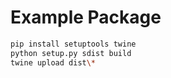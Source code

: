 # Example Package

```sh
pip install setuptools twine
python setup.py sdist build
twine upload dist\*
```

